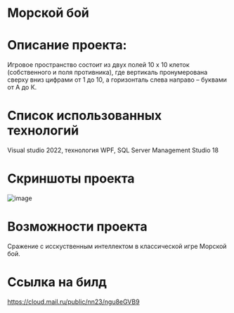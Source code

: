 # Морской бой
# Описание проекта:
Игровое пространство состоит из двух полей 10 х 10 клеток (собственного и поля противника), где вертикаль пронумерована сверху вниз цифрами от 1 до 10, а горизонталь слева направо – буквами от А до К.
# Список использованных технологий
Visual studio 2022, технология WPF, SQL Server Management Studio 18
# Скриншоты проекта
![image](https://github.com/IEgorI/morskoyBoy/assets/112765542/32b34145-902a-4863-bb3b-8c87fc75c57d)
# Возможности проекта
Сражение с исскуственным интеллектом в классической игре Морской бой.
# Ссылка на билд
https://cloud.mail.ru/public/nn23/ngu8eGVB9

